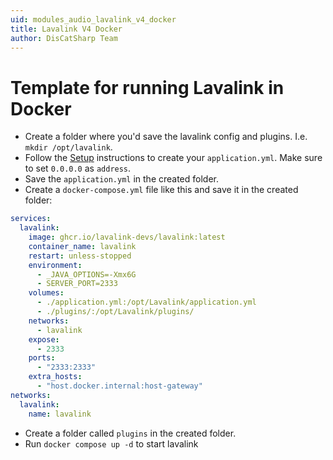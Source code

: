 ```yaml
---
uid: modules_audio_lavalink_v4_docker
title: Lavalink V4 Docker
author: DisCatSharp Team
---
```


# Template for running Lavalink in Docker

- Create a folder where you'd save the lavalink config and plugins. I.e. `mkdir /opt/lavalink`.
- Follow the [Setup](xref:modules_audio_lavalink_v4_setup) instructions to create your `application.yml`. Make sure to set `0.0.0.0` as `address`.
- Save the `application.yml` in the created folder.
- Create a `docker-compose.yml` file like this and save it in the created folder:
```yml
services:
  lavalink:
    image: ghcr.io/lavalink-devs/lavalink:latest
    container_name: lavalink
    restart: unless-stopped
    environment:
      - _JAVA_OPTIONS=-Xmx6G
      - SERVER_PORT=2333
    volumes:
      - ./application.yml:/opt/Lavalink/application.yml
      - ./plugins/:/opt/Lavalink/plugins/
    networks:
      - lavalink
    expose:
      - 2333
    ports:
      - "2333:2333"
    extra_hosts:
      - "host.docker.internal:host-gateway"
networks:
  lavalink:
    name: lavalink
```
- Create a folder called `plugins` in the created folder.
- Run `docker compose up -d` to start lavalink
